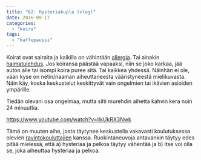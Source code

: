 ```yaml
---
title: "62: Hysteriakupla (vlog)"
date: 2016-09-17
categories: 
  - "koira"
tags: 
  - "kaffepaussi"
---
```


Koirat ovat sairaita ja kaikilla on vähintään [allergia](https://www.katiska.eu/tieto/koiran-allergia-hiiva-iho/koiran-allergia-pahkinankuoressa/). Tai ainakin [haimatulehdus](https://www.katiska.eu/tieto/koira-sairaus-elimet/sairas-haima-koiran-haimatulehdus/). Jos koiransa päästää vapaaksi, niin se joko karkaa, jää auton alle tai isompi koira puree sitä. Tai kaikkea yhdessä. Näinhän ei ole, vaan kyse on netin/naaman aiheuttaneesta vääristyneestä mielikuvasta. Näin käy, koska keskustelut keskittyvät vain ongelmien tai ikävien asioiden ympärille.

<!--more-->

Tiedän olevani osa ongelmaa, mutta silti murehdin aihetta kahvin kera noin 24 minuuttia.

https://www.youtube.com/watch?v=IlkUkRX3Nwk

Tämä on muuten aihe, josta täytynee keskustella vakavasti koulutuksessa olevien [ravintokouluttajien](https://store.katiska.info/tuote/ravintokouluttaja/) kanssa. Ruokintaneuvoja antavankin täytyy edes pitää mielessä, että a) hysteriaa ja pelkoa täytyy vähentää ja b) itse voi olla se, joka aiheuttaa hysteriaa ja pelkoa.
